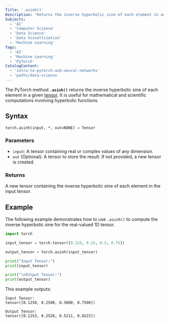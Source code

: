 ```yaml
---
Title: '.asinh()'
Description: 'Returns the inverse hyperbolic sine of each element in an input tensor.'
Subjects:
  - 'AI'
  - 'Computer Science'
  - 'Data Science'
  - 'Data Visualtization'
  - 'Machine Learning'
Tags:
  - 'AI'
  - 'Machine Learning'
  - 'PyTorch'
CatalogContent:
  - 'intro-to-pytorch-and-neural-networks'
  - 'paths/data-science
---
```


The PyTorch method **`.asinh()`** returns the inverse hyperbolic sine of each element in a given [tensor](https://www.codecademy.com/resources/docs/pytorch/tensors). It is useful for mathematical and scientific computations involving hyperbolic functions.

## Syntax

```psuedo
torch.asinh(input, *, out=NONE) → Tensor
```

### Parameters

- `input`: A tensor containing real or complex values of any dimension.
- `out` (Optional): A tensor to store the result. If not provided, a new tensor is created.

### Returns

A new tensor containing the inverse hyperbolic sine of each element in the input tensor.

## Example

The following example demonstrates how to use `.asinh()` to compute the inverse hyperbolic sine for the real-valued 1D tensor.

```py
import torch

input_tensor = torch.tensor([0.125, 0.25, 0.5, 0.75])

output_tensor = torch.asinh(input_tensor)

print("Input Tensor:")
print(input_tensor)

print("\nOutput Tensor:")
print(output_tensor)
```

This example outputs:

```shell
Input Tensor:
tensor([0.1250, 0.2500, 0.5000, 0.7500])

Output Tensor:
tensor([0.1253, 0.2526, 0.5211, 0.8223])
```

